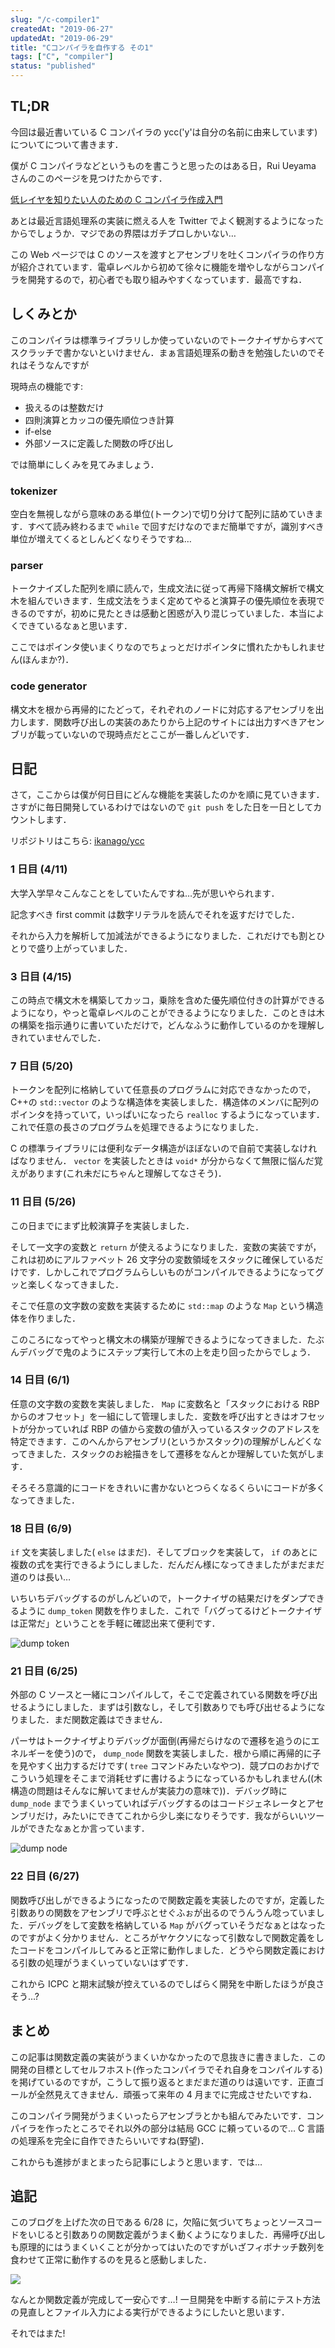 ```yaml
---
slug: "/c-compiler1"
createdAt: "2019-06-27"
updatedAt: "2019-06-29"
title: "Cコンパイラを自作する その1"
tags: ["C", "compiler"]
status: "published"
---
```


## TL;DR

今回は最近書いている C コンパイラの ycc('y'は自分の名前に由来しています)についてについて書きます．

僕が C コンパイラなどというものを書こうと思ったのはある日，Rui Ueyama さんのこのページを見つけたからです．

[低レイヤを知りたい人のための C コンパイラ作成入門](https://www.sigbus.info/compilerbook)

あとは最近言語処理系の実装に燃える人を Twitter でよく観測するようになったからでしょうか．マジであの界隈はガチプロしかいない…

この Web ページでは C のソースを渡すとアセンブリを吐くコンパイラの作り方が紹介されています．電卓レベルから初めて徐々に機能を増やしながらコンパイラを開発するので，初心者でも取り組みやすくなっています．最高ですね．

## しくみとか

このコンパイラは標準ライブラリしか使っていないのでトークナイザからすべてスクラッチで書かないといけません．まぁ言語処理系の動きを勉強したいのでそれはそうなんですが

現時点の機能です:

-   扱えるのは整数だけ
-   四則演算とカッコの優先順位つき計算
-   if-else
-   外部ソースに定義した関数の呼び出し

では簡単にしくみを見てみましょう．

### tokenizer

空白を無視しながら意味のある単位(トークン)で切り分けて配列に詰めていきます．すべて読み終わるまで `while` で回すだけなのでまだ簡単ですが，識別すべき単位が増えてくるとしんどくなりそうですね…

### parser

トークナイズした配列を順に読んで，生成文法に従って再帰下降構文解析で構文木を組んでいきます．生成文法をうまく定めてやると演算子の優先順位を表現できるのですが，初めに見たときは感動と困惑が入り混じっていました．本当によくできているなぁと思います．

ここではポインタ使いまくりなのでちょっとだけポインタに慣れたかもしれません(ほんまか?)．

### code generator

構文木を根から再帰的にたどって，それぞれのノードに対応するアセンブリを出力します．関数呼び出しの実装のあたりから上記のサイトには出力すべきアセンブリが載っていないので現時点だとここが一番しんどいです．

## 日記

さて，ここからは僕が何日目にどんな機能を実装したのかを順に見ていきます．さすがに毎日開発しているわけではないので `git push` をした日を一日としてカウントします．

リポジトリはこちら:
[ikanago/ycc](https://github.com/ikanago/ycc/)

### 1 日目 (4/11)

大学入学早々こんなことをしていたんですね…先が思いやられます．

記念すべき first commit は数字リテラルを読んでそれを返すだけでした．

それから入力を解析して加減法ができるようになりました．これだけでも割とひとりで盛り上がっていました．

### 3 日目 (4/15)

この時点で構文木を構築してカッコ，乗除を含めた優先順位付きの計算ができるようになり，やっと電卓レベルのことができるようになりました．このときは木の構築を指示通りに書いていただけで，どんなふうに動作しているのかを理解しきれていませんでした．

### 7 日目 (5/20)

トークンを配列に格納していて任意長のプログラムに対応できなかったので，C++の `std::vector` のような構造体を実装しました．構造体のメンバに配列のポインタを持っていて，いっぱいになったら `realloc` するようになっています．これで任意の長さのプログラムを処理できるようになりました．

C の標準ライブラリには便利なデータ構造がほぼないので自前で実装しなければなりません． `vector` を実装したときは `void*` が分からなくて無限に悩んだ覚えがあります(これ未だにちゃんと理解してなさそう)．

### 11 日目 (5/26)

この日までにまず比較演算子を実装しました．

そして一文字の変数と `return` が使えるようになりました．変数の実装ですが，これは初めにアルファベット 26 文字分の変数領域をスタックに確保しているだけです．しかしこれでプログラムらしいものがコンパイルできるようになってグッと楽しくなってきました．

そこで任意の文字数の変数を実装するために `std::map` のような `Map` という構造体を作りました．

このころになってやっと構文木の構築が理解できるようになってきました．たぶんデバッグで鬼のようにステップ実行して木の上を走り回ったからでしょう．

### 14 日目 (6/1)

任意の文字数の変数を実装しました． `Map` に変数名と「スタックにおける RBP からのオフセット」を一組にして管理しました．変数を呼び出すときはオフセットが分かっていれば RBP の値から変数の値が入っているスタックのアドレスを特定できます．このへんからアセンブリ(というかスタック)の理解がしんどくなってきました．スタックのお絵描きをして遷移をなんとか理解していた気がします．

そろそろ意識的にコードをきれいに書かないとつらくなるくらいにコードが多くなってきました．

### 18 日目 (6/9)

`if` 文を実装しました( `else` はまだ)．そしてブロックを実装して， `if` のあとに複数の式を実行できるようにしました．だんだん様になってきましたがまだまだ道のりは長い…

いちいちデバッグするのがしんどいので，トークナイザの結果だけをダンプできるように `dump_token` 関数を作りました．これで「バグってるけどトークナイザは正常だ」ということを手軽に確認出来て便利です．

![dump token](20190627105905.jpg)

### 21 日目 (6/25)

外部の C ソースと一緒にコンパイルして，そこで定義されている関数を呼び出せるようにしました．まずは引数なし，そして引数ありでも呼び出せるようになりました．まだ関数定義はできません．

パーサはトークナイザよりデバッグが面倒(再帰だらけなので遷移を追うのにエネルギーを使う)ので， `dump_node` 関数を実装しました．根から順に再帰的に子を見やすく出力するだけです( `tree` コマンドみたいなやつ)．競プロのおかげでこういう処理をそこまで消耗せずに書けるようになっているかもしれません((木構造の問題はそんなに解いてませんが実装力の意味で))．デバッグ時に `dump_node` までうまくいっていればデバッグするのはコードジェネレータとアセンブリだけ，みたいにできてこれから少し楽になりそうです．我ながらいいツールができたなぁとか言っています．

![dump node](20190627105946.jpg)

### 22 日目 (6/27)

関数呼び出しができるようになったので関数定義を実装したのですが，定義した引数ありの関数をアセンブリで呼ぶとせぐふぉが出るのでうんうん唸っていました．デバッグをして変数を格納している `Map` がバグっていそうだなぁとはなったのですがよく分かりません．ところがヤケクソになって引数なしで関数定義をしたコードをコンパイルしてみると正常に動作しました．どうやら関数定義における引数の処理がうまくいっていないはずです．

これから ICPC と期末試験が控えているのでしばらく開発を中断したほうが良さそう…?

## まとめ

この記事は関数定義の実装がうまくいかなかったので息抜きに書きました．この開発の目標としてセルフホスト(作ったコンパイラでそれ自身をコンパイルする)を掲げているのですが，こうして振り返るとまだまだ道のりは遠いです．正直ゴールが全然見えてきません．頑張って来年の 4 月までに完成させたいですね．

このコンパイラ開発がうまくいったらアセンブラとかも組んでみたいです．コンパイラを作ったところでそれ以外の部分は結局 GCC に頼っているので… C 言語の処理系を完全に自作できたらいいですね(野望)．

これからも進捗がまとまったら記事にしようと思います．では…

## 追記

このブログを上げた次の日である 6/28 に，欠陥に気づいてちょっとソースコードをいじると引数ありの関数定義がうまく動くようになりました．再帰呼び出しも原理的にはうまくいくことが分かってはいたのですがいざフィボナッチ数列を食わせて正常に動作するのを見ると感動しました．

![](20190628151344.png)

なんとか関数定義が完成して一安心です…! 一旦開発を中断する前にテスト方法の見直しとファイル入力による実行ができるようにしたいと思います．

それではまた!
